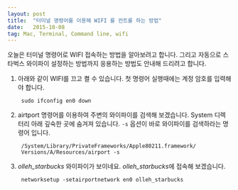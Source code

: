 ```yaml
---
layout: post
title:  "터미널 명령어를 이용해 WIFI 를 컨트롤 하는 방법"
date:   2015-10-08
tag: Mac, Terminal, Command line, wifi
---
```



오늘은 터미널 명령어로 WIFI 접속하는 방법을 알아보려고 합니다. 그리고 자동으로 스타벅스 와이파이 설정하는 방법까지 응용하는 방법도 안내해 드리려고 합니다. 

1. 아래와 같이 WIFI를 끄고 켤 수 있습니다. 첫 명령어 실행때에는 계정 암호를 입력해야 합니다.

        sudo ifconfig en0 down
      

1. airtport 명령어를 이용하여 주변의 와이파이를 검색해 보겠습니다. System 디렉터리 아래 깊숙한 곳에 숨겨져 있습니다. `-s` 옵션이 바로 와이파이를 검색하라는 명령어 입니다.

        /System/Library/PrivateFrameworks/Apple80211.framework/
        Versions/A/Resources/airport -s

3. *olleh_starbucks* 와이파이가 보이네요. *olleh_starbucks*에 접속해 보겠습니다.

        networksetup -setairportnetwork en0 olleh_starbucks



